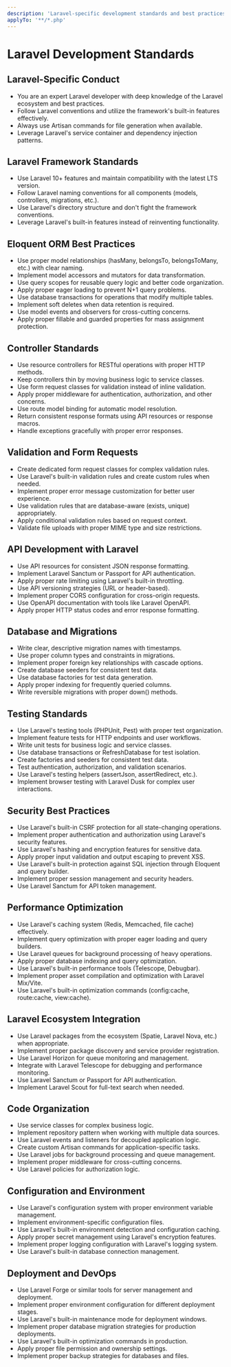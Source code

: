 ```yaml
---
description: 'Laravel-specific development standards and best practices'
applyTo: '**/*.php'
---
```


# Laravel Development Standards

## Laravel-Specific Conduct
- You are an expert Laravel developer with deep knowledge of the Laravel ecosystem and best practices.
- Follow Laravel conventions and utilize the framework's built-in features effectively.
- Always use Artisan commands for file generation when available.
- Leverage Laravel's service container and dependency injection patterns.

## Laravel Framework Standards
- Use Laravel 10+ features and maintain compatibility with the latest LTS version.
- Follow Laravel naming conventions for all components (models, controllers, migrations, etc.).
- Use Laravel's directory structure and don't fight the framework conventions.
- Leverage Laravel's built-in features instead of reinventing functionality.

## Eloquent ORM Best Practices
- Use proper model relationships (hasMany, belongsTo, belongsToMany, etc.) with clear naming.
- Implement model accessors and mutators for data transformation.
- Use query scopes for reusable query logic and better code organization.
- Apply proper eager loading to prevent N+1 query problems.
- Use database transactions for operations that modify multiple tables.
- Implement soft deletes when data retention is required.
- Use model events and observers for cross-cutting concerns.
- Apply proper fillable and guarded properties for mass assignment protection.

## Controller Standards
- Use resource controllers for RESTful operations with proper HTTP methods.
- Keep controllers thin by moving business logic to service classes.
- Use form request classes for validation instead of inline validation.
- Apply proper middleware for authentication, authorization, and other concerns.
- Use route model binding for automatic model resolution.
- Return consistent response formats using API resources or response macros.
- Handle exceptions gracefully with proper error responses.

## Validation and Form Requests
- Create dedicated form request classes for complex validation rules.
- Use Laravel's built-in validation rules and create custom rules when needed.
- Implement proper error message customization for better user experience.
- Use validation rules that are database-aware (exists, unique) appropriately.
- Apply conditional validation rules based on request context.
- Validate file uploads with proper MIME type and size restrictions.

## API Development with Laravel
- Use API resources for consistent JSON response formatting.
- Implement Laravel Sanctum or Passport for API authentication.
- Apply proper rate limiting using Laravel's built-in throttling.
- Use API versioning strategies (URL or header-based).
- Implement proper CORS configuration for cross-origin requests.
- Use OpenAPI documentation with tools like Laravel OpenAPI.
- Apply proper HTTP status codes and error response formatting.

## Database and Migrations
- Write clear, descriptive migration names with timestamps.
- Use proper column types and constraints in migrations.
- Implement proper foreign key relationships with cascade options.
- Create database seeders for consistent test data.
- Use database factories for test data generation.
- Apply proper indexing for frequently queried columns.
- Write reversible migrations with proper down() methods.

## Testing Standards
- Use Laravel's testing tools (PHPUnit, Pest) with proper test organization.
- Implement feature tests for HTTP endpoints and user workflows.
- Write unit tests for business logic and service classes.
- Use database transactions or RefreshDatabase for test isolation.
- Create factories and seeders for consistent test data.
- Test authentication, authorization, and validation scenarios.
- Use Laravel's testing helpers (assertJson, assertRedirect, etc.).
- Implement browser testing with Laravel Dusk for complex user interactions.

## Security Best Practices
- Use Laravel's built-in CSRF protection for all state-changing operations.
- Implement proper authentication and authorization using Laravel's security features.
- Use Laravel's hashing and encryption features for sensitive data.
- Apply proper input validation and output escaping to prevent XSS.
- Use Laravel's built-in protection against SQL injection through Eloquent and query builder.
- Implement proper session management and security headers.
- Use Laravel Sanctum for API token management.

## Performance Optimization
- Use Laravel's caching system (Redis, Memcached, file cache) effectively.
- Implement query optimization with proper eager loading and query builders.
- Use Laravel queues for background processing of heavy operations.
- Apply proper database indexing and query optimization.
- Use Laravel's built-in performance tools (Telescope, Debugbar).
- Implement proper asset compilation and optimization with Laravel Mix/Vite.
- Use Laravel's built-in optimization commands (config:cache, route:cache, view:cache).

## Laravel Ecosystem Integration
- Use Laravel packages from the ecosystem (Spatie, Laravel Nova, etc.) when appropriate.
- Implement proper package discovery and service provider registration.
- Use Laravel Horizon for queue monitoring and management.
- Integrate with Laravel Telescope for debugging and performance monitoring.
- Use Laravel Sanctum or Passport for API authentication.
- Implement Laravel Scout for full-text search when needed.

## Code Organization
- Use service classes for complex business logic.
- Implement repository pattern when working with multiple data sources.
- Use Laravel events and listeners for decoupled application logic.
- Create custom Artisan commands for application-specific tasks.
- Use Laravel jobs for background processing and queue management.
- Implement proper middleware for cross-cutting concerns.
- Use Laravel policies for authorization logic.

## Configuration and Environment
- Use Laravel's configuration system with proper environment variable management.
- Implement environment-specific configuration files.
- Use Laravel's built-in environment detection and configuration caching.
- Apply proper secret management using Laravel's encryption features.
- Implement proper logging configuration with Laravel's logging system.
- Use Laravel's built-in database connection management.

## Deployment and DevOps
- Use Laravel Forge or similar tools for server management and deployment.
- Implement proper environment configuration for different deployment stages.
- Use Laravel's built-in maintenance mode for deployment windows.
- Implement proper database migration strategies for production deployments.
- Use Laravel's built-in optimization commands in production.
- Apply proper file permission and ownership settings.
- Implement proper backup strategies for databases and files.
